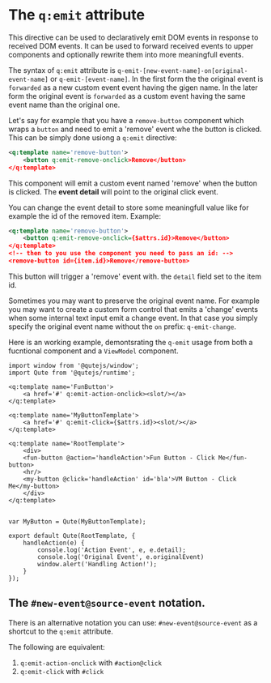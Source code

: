 # The `q:emit` attribute

This directive can be used to declaratively emit DOM events in response to received DOM events. It can be used to forward received events to upper components and optionally rewrite them into more meaningfull events.

The syntax of `q:emit` attribute is `q-emit-[new-event-name]-on[original-event-name]` or `q-emit-[event-name]`. In the first form the the original event is `forwarded` as a new custom event event having the gigen name. In the later form the original event is `forwarded` as a custom event having the same event name than the original one.

Let's say for example that you have a `remove-button` component which wraps a `button` and need to emit a 'remove' event whe the button is clicked. This can be simply done usiong a `q:emit` directive:

```xml
<q:template name='remove-button'>
	<button q:emit-remove-onclick>Remove</button>
</q:template>
```

This component will emit a custom event named 'remove' when the button is clicked. The **event detail** will point to the original click event.

You can change the event detail to store some meaningfull value like for example the id of the removed item. Example:

```xml
<q:template name='remove-button'>
	<button q:emit-remove-onclick={$attrs.id}>Remove</button>
</q:template>
<!-- then to you use the component you need to pass an id: -->
<remove-button id={item.id}>Remove</remove-button>
```

This button will trigger a 'remove' event with. the `detail` field set to the item id.

Sometimes you may want to preserve the original event name. For example you may want to create a custom form control that emits a 'change' events when some internal text input emit a change event. In that case you simply specify the original event name without the `on` prefix: `q-emit-change`.

Here is an working example, demontsrating the `q-emit` usage from both a fucntional component and a `ViewModel` component.

```jsq
import window from '@qutejs/window';
import Qute from '@qutejs/runtime';

<q:template name='FunButton'>
	<a href='#' q:emit-action-onclick><slot/></a>
</q:template>

<q:template name='MyButtonTemplate'>
	<a href='#' q:emit-click={$attrs.id}><slot/></a>
</q:template>

<q:template name='RootTemplate'>
	<div>
	<fun-button @action='handleAction'>Fun Button - Click Me</fun-button>
	<hr/>
	<my-button @click='handleAction' id='bla'>VM Button - Click Me</my-button>
	</div>
</q:template>


var MyButton = Qute(MyButtonTemplate);

export default Qute(RootTemplate, {
	handleAction(e) {
		console.log('Action Event', e, e.detail);
		console.log('Original Event', e.originalEvent)
		window.alert('Handling Action!');
	}
});
```

## The `#new-event@source-event` notation.

There is an alternative notation you can use: `#new-event@source-event` as a shortcut to the `q:emit` attribute.

The following are equivalent:

1. `q:emit-action-onclick` with `#action@click`
2. `q:emit-click` with `#click`

